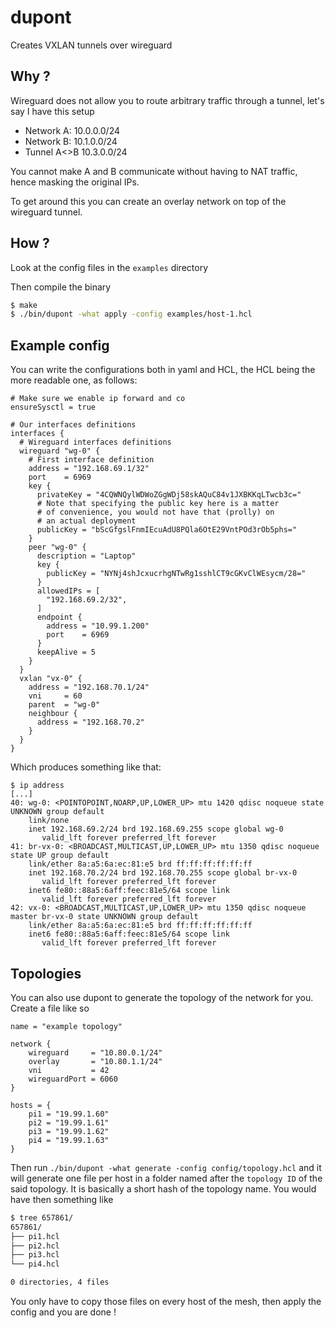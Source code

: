 # dupont

Creates VXLAN tunnels over wireguard

## Why ?

Wireguard does not allow you to route arbitrary traffic through a tunnel, let's say I have this setup

* Network A: 10.0.0.0/24
* Network B: 10.1.0.0/24
* Tunnel A<>B 10.3.0.0/24

You cannot make A and B communicate without having to NAT traffic, hence masking the original IPs.

To get around this you can create an overlay network on top of the wireguard tunnel.

## How ?
Look at the config files in the `examples` directory

Then compile the binary
```bash
$ make
$ ./bin/dupont -what apply -config examples/host-1.hcl
```

## Example config

You can write the configurations both in yaml and HCL, the HCL being the more readable
one, as follows:

```hcl
# Make sure we enable ip forward and co
ensureSysctl = true

# Our interfaces definitions
interfaces {
  # Wireguard interfaces definitions
  wireguard "wg-0" {
    # First interface definition
    address = "192.168.69.1/32"
    port    = 6969
    key {
      privateKey = "4CQWNQylWDWoZGgWDj58skAQuC84v1JXBKKqLTwcb3c="
      # Note that specifying the public key here is a matter
      # of convenience, you would not have that (prolly) on
      # an actual deployment
      publicKey = "bScGfgslFnmIEcuAdU8PQla6OtE29VntPOd3rOb5phs="
    }
    peer "wg-0" {
      description = "Laptop"
      key {
        publicKey = "NYNj4shJcxucrhgNTwRg1sshlCT9cGKvClWEsycm/28="
      }
      allowedIPs = [
        "192.168.69.2/32",
      ]
      endpoint {
        address = "10.99.1.200"
        port    = 6969
      }
      keepAlive = 5
    }
  }
  vxlan "vx-0" {
    address = "192.168.70.1/24"
    vni     = 60
    parent  = "wg-0"
    neighbour {
      address = "192.168.70.2"
    }
  }
}
```

Which produces something like that:
```
$ ip address
[...]
40: wg-0: <POINTOPOINT,NOARP,UP,LOWER_UP> mtu 1420 qdisc noqueue state UNKNOWN group default 
    link/none 
    inet 192.168.69.2/24 brd 192.168.69.255 scope global wg-0
       valid_lft forever preferred_lft forever
41: br-vx-0: <BROADCAST,MULTICAST,UP,LOWER_UP> mtu 1350 qdisc noqueue state UP group default 
    link/ether 8a:a5:6a:ec:81:e5 brd ff:ff:ff:ff:ff:ff
    inet 192.168.70.2/24 brd 192.168.70.255 scope global br-vx-0
       valid_lft forever preferred_lft forever
    inet6 fe80::88a5:6aff:feec:81e5/64 scope link 
       valid_lft forever preferred_lft forever
42: vx-0: <BROADCAST,MULTICAST,UP,LOWER_UP> mtu 1350 qdisc noqueue master br-vx-0 state UNKNOWN group default 
    link/ether 8a:a5:6a:ec:81:e5 brd ff:ff:ff:ff:ff:ff
    inet6 fe80::88a5:6aff:feec:81e5/64 scope link 
       valid_lft forever preferred_lft forever
```

## Topologies
You can also use dupont to generate the topology of the network for you. Create a file like so
```hcl
name = "example topology"

network {
    wireguard     = "10.80.0.1/24"
    overlay       = "10.80.1.1/24"
    vni           = 42
    wireguardPort = 6060
}

hosts = {
    pi1 = "19.99.1.60"
    pi2 = "19.99.1.61"
    pi3 = "19.99.1.62"
    pi4 = "19.99.1.63"
}
```

Then run `./bin/dupont -what generate -config config/topology.hcl` and it will generate one file per host in a folder
named after the `topology ID` of the said topology. It is basically a short hash of the topology name. You would have
then something like
```bash
$ tree 657861/
657861/
├── pi1.hcl
├── pi2.hcl
├── pi3.hcl
└── pi4.hcl

0 directories, 4 files
```

You only have to copy those files on every host of the mesh, then apply the config and you are done !
